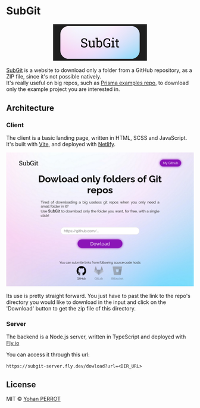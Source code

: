 # SubGit

<div align="center">
    <img src="./SubGit-logo.png" width="50%"/>
</div>

[SubGit](https://subgit.netlify.app/) is a website to download only a folder from a GitHub repository, as a ZIP file, since it's not possible natively.  
It's really useful on big repos, such as [Prisma examples repo](https://github.com/prisma/prisma-examples/tree/latest/typescript), to download only the example project you are interested in.

## Architecture

### Client 

The client is a basic landing page, written in HTML, SCSS and JavaScript.  
It's built with [Vite](https://vitejs.dev/), and deployed with [Netlify](https://netlify.com/).

![Desktop screen](Desktop.png)

Its use is pretty straight forward. You just have to past the link to the repo's directory you would like to download in the input and click on the 'Download' button to get the zip file of this directory.

### Server

The backend is a Node.js server, written in TypeScript and deployed with [Fly.io](https://fly.io/)

You can access it through this url: 
```
https://subgit-server.fly.dev/dowload?url=<DIR_URL>
```

## License

MIT © [Yohan PERROT](https://github.com/yPerrot)